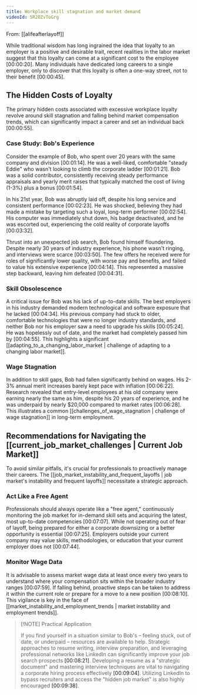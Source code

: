 ```yaml
---
title: Workplace skill stagnation and market demand
videoId: 5R2OZvToGrg
---
```


From: [[alifeafterlayoff]] <br/> 

While traditional wisdom has long ingrained the idea that loyalty to an employer is a positive and desirable trait, recent realities in the labor market suggest that this loyalty can come at a significant cost to the employee <a class="yt-timestamp" data-t="00:00:20">[00:00:20]</a>. Many individuals have dedicated long careers to a single employer, only to discover that this loyalty is often a one-way street, not to their benefit <a class="yt-timestamp" data-t="00:00:45">[00:00:45]</a>.

## The Hidden Costs of Loyalty

The primary hidden costs associated with excessive workplace loyalty revolve around skill stagnation and falling behind market compensation trends, which can significantly impact a career and set an individual back <a class="yt-timestamp" data-t="00:00:55">[00:00:55]</a>.

### Case Study: Bob's Experience

Consider the example of Bob, who spent over 20 years with the same company and division <a class="yt-timestamp" data-t="00:01:14">[00:01:14]</a>. He was a well-liked, comfortable "steady Eddie" who wasn't looking to climb the corporate ladder <a class="yt-timestamp" data-t="00:01:21">[00:01:21]</a>. Bob was a solid contributor, consistently receiving steady performance appraisals and yearly merit raises that typically matched the cost of living (1-3%) plus a bonus <a class="yt-timestamp" data-t="00:01:54">[00:01:54]</a>.

In his 21st year, Bob was abruptly laid off, despite his long service and consistent performance <a class="yt-timestamp" data-t="00:02:23">[00:02:23]</a>. He was shocked, believing they had made a mistake by targeting such a loyal, long-term performer <a class="yt-timestamp" data-t="00:02:54">[00:02:54]</a>. His computer was immediately shut down, his badge deactivated, and he was escorted out, experiencing the cold reality of corporate layoffs <a class="yt-timestamp" data-t="00:03:32">[00:03:32]</a>.

Thrust into an unexpected job search, Bob found himself floundering. Despite nearly 30 years of industry experience, his phone wasn't ringing, and interviews were scarce <a class="yt-timestamp" data-t="00:03:50">[00:03:50]</a>. The few offers he received were for roles of significantly lower quality, with worse pay and benefits, and failed to value his extensive experience <a class="yt-timestamp" data-t="00:04:14">[00:04:14]</a>. This represented a massive step backward, leaving him defeated <a class="yt-timestamp" data-t="00:04:31">[00:04:31]</a>.

### Skill Obsolescence

A critical issue for Bob was his lack of up-to-date skills. The best employers in his industry demanded modern technological and software exposure that he lacked <a class="yt-timestamp" data-t="00:04:34">[00:04:34]</a>. His previous company had stuck to older, comfortable technologies that were no longer industry standards, and neither Bob nor his employer saw a need to upgrade his skills <a class="yt-timestamp" data-t="00:05:24">[00:05:24]</a>. He was hopelessly out of date, and the market had completely passed him by <a class="yt-timestamp" data-t="00:04:55">[00:04:55]</a>. This highlights a significant [[adapting_to_a_changing_labor_market | challenge of adapting to a changing labor market]].

### Wage Stagnation

In addition to skill gaps, Bob had fallen significantly behind on wages. His 2-3% annual merit increases barely kept pace with inflation <a class="yt-timestamp" data-t="00:06:22">[00:06:22]</a>. Research revealed that entry-level employees at his old company were earning nearly the same as him, despite his 20 years of experience, and he was underpaid by nearly $20,000 compared to market rates <a class="yt-timestamp" data-t="00:06:28">[00:06:28]</a>. This illustrates a common [[challenges_of_wage_stagnation | challenge of wage stagnation]] in long-term employment.

## Recommendations for Navigating the [[current_job_market_challenges | Current Job Market]]

To avoid similar pitfalls, it's crucial for professionals to proactively manage their careers. The [[job_market_instability_and_frequent_layoffs | job market's instability and frequent layoffs]] necessitate a strategic approach.

### Act Like a Free Agent

Professionals should always operate like a "free agent," continuously monitoring the job market for in-demand skill sets and acquiring the latest, most up-to-date competencies <a class="yt-timestamp" data-t="00:07:07">[00:07:07]</a>. While not operating out of fear of layoff, being prepared for either a corporate downsizing or a better opportunity is essential <a class="yt-timestamp" data-t="00:07:25">[00:07:25]</a>. Employers outside your current company may value skills, methodologies, or education that your current employer does not <a class="yt-timestamp" data-t="00:07:44">[00:07:44]</a>.

### Monitor Wage Data

It is advisable to assess market wage data at least once every two years to understand where your compensation sits within the broader industry ranges <a class="yt-timestamp" data-t="00:07:59">[00:07:59]</a>. If falling behind, proactive steps can be taken to address it within the current role or prepare for a move to a new position <a class="yt-timestamp" data-t="00:08:10">[00:08:10]</a>. This vigilance is key in the face of [[market_instability_and_employment_trends | market instability and employment trends]].

> [!NOTE] Practical Application
>
> If you find yourself in a situation similar to Bob's – feeling stuck, out of date, or underpaid – resources are available to help. Strategic approaches to resume writing, interview preparation, and leveraging professional networks like LinkedIn can significantly improve your job search prospects <a class="yt-timestamp" data-t="00:08:21">[00:08:21]</a>. Developing a resume as a "strategic document" and mastering interview techniques are vital to navigating a corporate hiring process effectively <a class="yt-timestamp" data-t="00:09:04">[00:09:04]</a>. Utilizing LinkedIn to bypass recruiters and access the "hidden job market" is also highly encouraged <a class="yt-timestamp" data-t="00:09:38">[00:09:38]</a>.